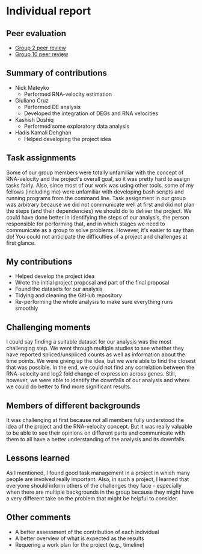 # Individual report

## Peer evaluation

- [Group 2 peer review](https://github.com/STAT540-UBC-2022/Discussion/issues/80#issuecomment-1090899923)
- [Group 10 peer review](https://github.com/STAT540-UBC-2022/Discussion/issues/73#issue-1193863776)


## Summary of contributions

- Nick Mateyko
  - Performed RNA-velocity estimation
- Giuliano Cruz
  - Performed DE analysis
  - Developed the integration of DEGs and RNA velocities
- Kashish Doshiq
  - Performed some exploratory data analysis
- Hadis Kamali Dehghan
  - Helped developing the project idea
  
## Task assignments

Some of our group members were totally unfamiliar with the concept of RNA-velocity and the project's overall goal, so it was pretty hard to assign tasks fairly. Also, since most of our work was using other tools, some of my fellows (including me) were unfamiliar with developing bash scripts and running programs from the command line. Task assignment in our group was arbitrary because we did not communicate well at first and did not plan the steps (and their dependencies) we should do to deliver the project. We could have done better in identifying the steps of our analysis, the person responsible for performing that, and in which stages we need to communicate as a group to solve problems. However, it's easier to say than do! You could not anticipate the difficulties of a project and challenges at first glance.

## My contributions

- Helped develop the project idea
- Wrote the initial project proposal and part of the final proposal
- Found the datasets for our analysis
- Tidying and cleaning the GitHub repository
- Re-performing the whole analysis to make sure everything runs smoothly

## Challenging moments

I could say finding a suitable dataset for our analysis was the most challenging step. We went through multiple studies to see whether they have reported spliced/unspliced counts as well as information about the time points. We were giving up the idea, but we were able to find the closest that was possible. In the end, we could not find any correlation between the RNA-velocity and log2 fold change of expression across genes. Still, however, we were able to identify the downfalls of our analysis and where we could do better to find more significant results.

## Members of different backgrounds

It was challenging at first because not all members fully understood the idea of the project and the RNA-velocity concept. But it was really valuable to be able to see their opinions on different parts and communicate with them to all have a better understanding of the analysis and its downfalls.

## Lessons learned

As I mentioned, I found good task management in a project in which many people are involved really important. Also, in such a project, I learned that everyone should inform others of the challenges they face - especially when there are multiple backgrounds in the group because they might have a very different take on the problem that might be helpful to consider.

## Other comments

- A better assessment of the contribution of each individual
- A better overview of what is expected as the results
- Requering a work plan for the project (e.g., timeline)